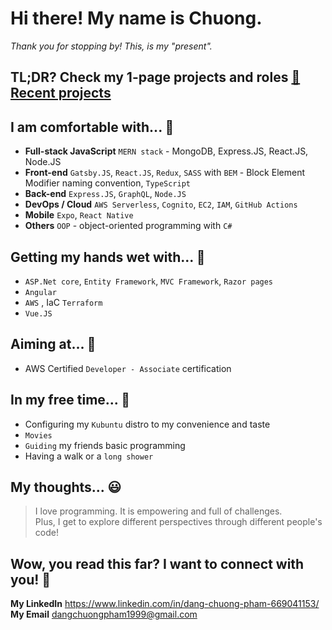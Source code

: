 # Hi there! My name is Chuong.
_Thank you for stopping by! This, is my "present"._

## TL;DR? Check my 1-page projects and roles [:paperclip: Recent projects](https://drive.google.com/file/d/1Y-4QNxmjSrMcVu3pUkqcdYy48-ZLpenR/view?usp=sharing)


## I am comfortable with... :tea:
* **Full-stack JavaScript** `MERN stack` - MongoDB, Express.JS, React.JS, Node.JS
* **Front-end** `Gatsby.JS`, `React.JS`, `Redux`, `SASS` with `BEM` - Block Element Modifier naming convention, `TypeScript`
* **Back-end** `Express.JS`, `GraphQL`, `Node.JS`
* **DevOps / Cloud** `AWS Serverless`, `Cognito`, `EC2`, `IAM`, `GitHub Actions`  
* **Mobile** `Expo`, `React Native`
* **Others** `OOP` - object-oriented programming with `C#`

## Getting my hands wet with... :seedling:
* `ASP.Net core`, `Entity Framework`, `MVC Framework`, `Razor pages`
* `Angular`
* `AWS` , IaC `Terraform`
* `Vue.JS`

## Aiming at... :sunflower:
* AWS Certified `Developer - Associate` certification

## In my free time... :bicyclist:
* Configuring my `Kubuntu` distro to my convenience and taste
* `Movies`
* `Guiding` my friends basic programming  
* Having a walk or a `long shower`

## My thoughts... :smiley:
> I love programming. It is empowering and full of challenges.\
> Plus, I get to explore different perspectives through different people's code!

## Wow, you read this far? I want to connect with you! :metal:
**My LinkedIn** https://www.linkedin.com/in/dang-chuong-pham-669041153/ \
**My Email** dangchuongpham1999@gmail.com

